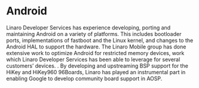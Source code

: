 # Android

Linaro Developer Services has experience developing, porting and maintaining Android on a variety of platforms. This includes bootloader ports, implementations of fastboot and the Linux kernel, and changes to the Android HAL to support the hardware. The Linaro Mobile group has done extensive work to optimize Android for restricted memory devices, work which Linaro Developer Services has been able to leverage for several customers’ devices. . By developing and upstreaming BSP support for the HiKey and HiKey960 96Boards, Linaro has played an instrumental part in enabling Google to develop community board support in AOSP.
